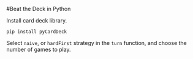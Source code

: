 #Beat the Deck in Python

Install card deck library.

`pip install pyCardDeck`

Select `naive`, or `hardFirst` strategy in the `turn` function, and choose the number of games to play.